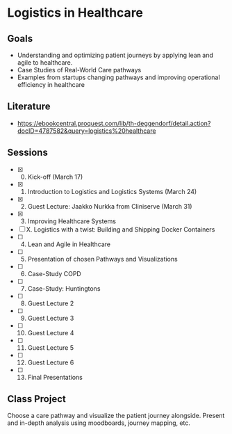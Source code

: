 # Logistics in Healthcare

## Goals

- Understanding and optimizing patient journeys by applying lean and agile to healthcare.
- Case Studies of Real-World Care pathways
- Examples from startups changing pathways and improving operational efficiency in healthcare

## Literature

- https://ebookcentral.proquest.com/lib/th-deggendorf/detail.action?docID=4787582&query=logistics%20healthcare

## Sessions

- [x] 0. Kick-off (March 17)
- [x] 1. Introduction to Logistics and Logistics Systems (March 24)
- [x] 2. Guest Lecture: Jaakko Nurkka from Cliniserve (March 31)
- [x] 3. Improving Healthcare Systems
- [ ] X. Logistics with a twist: Building and Shipping Docker Containers
- [ ] 4. Lean and Agile in Healthcare
- [ ] 5. Presentation of chosen Pathways and Visualizations
- [ ] 6. Case-Study COPD
- [ ] 7. Case-Study: Huntingtons
- [ ] 8. Guest Lecture 2
- [ ] 9. Guest Lecture 3
- [ ] 10. Guest Lecture 4
- [ ] 11. Guest Lecture 5
- [ ] 12. Guest Lecture 6
- [ ] 13. Final Presentations


## Class Project

Choose a care pathway and visualize the patient journey alongside. Present and in-depth analysis using moodboards, journey mapping, etc.


